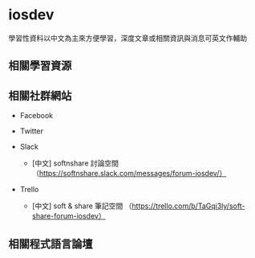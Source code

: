 # iosdev

學習性資料以中文為主來方便學習，深度文章或相關資訊與消息可英文作輔助
 
## 相關學習資源


## 相關社群網站
- Facebook

- Twitter

- Slack

  - [中文] softnshare 討論空間 （https://softnshare.slack.com/messages/forum-iosdev/）
  
- Trello
  - [中文] soft & share 筆記空間 （https://trello.com/b/TaGqi3ly/soft-share-forum-iosdev）
  

## 相關程式語言論壇
  


